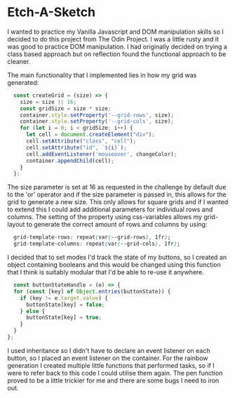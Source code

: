 # Etch-A-Sketch

I wanted to practice my Vanilla Javascript and DOM manipulation skills so I decided to do this project from The Odin Project.
I was a little rusty and it was good to practice DOM manipulation. I had originally decided on trying a class based approach
but on reflection found the functional approach to be cleaner.

The main functionality that I implemented lies in how my grid was generated:

```Javascript
  const createGrid = (size) => {
    size = size || 16;
    const gridSize = size * size;
    container.style.setProperty('--grid-rows', size);
    container.style.setProperty('--grid-cols', size);
    for (let i = 0; i < gridSize; i++) {
      let cell = document.createElement("div");
      cell.setAttribute("class", "cell");
      cell.setAttribute("id", `${i}`);
      cell.addEventListener('mouseover', changeColor);
      container.appendChild(cell);
    }
  };
```

The size parameter is set at 16 as requested in the challenge by default due to the 'or' operator and if the size parameter is passed in, this allows for the grid to generate a new size. This only allows for square grids and if I wanted to extend this I could add additional parameters for individual rows and columns. The setting of the property using css-variables allows my grid-layout to generate the correct amount of rows and columns by using:

```CSS
  grid-template-rows: repeat(var(--grid-rows), 1fr);
  grid-template-columns: repeat(var(--grid-cols), 1fr);
```

I decided that to set modes I'd track the state of my buttons, so I created an object containing booleans and this would be changed using this function that I think is suitably modular that I'd be able to re-use it anywhere.

```Javascript
  const buttonStateHandle = (e) => {
  for (const [key] of Object.entries(buttonState)) {
    if (key != e.target.value) {
      buttonState[key] = false;
    } else {
      buttonState[key] = true;
    }
  }
};
```

I used inheritance so I didn't have to declare an event listener on each button, so I placed an event listener on the container.
For the rainbow generation I created multiple little functions that performed tasks, so if I were to refer back to this code I could utilise them again.
The pen function proved to be a little trickier for me and there are some bugs I need to iron out.
